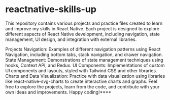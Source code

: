 # reactnative-skills-up

This repository contains various projects and practice files created to learn and improve my skills in React Native. Each project is designed to explore different aspects of React Native development, including navigation, state management, UI design, and integration with external libraries.

Projects
Navigation: Examples of different navigation patterns using React Navigation, including bottom tabs, stack navigation, and drawer navigation.
State Management: Demonstrations of state management techniques using hooks, Context API, and Redux.
UI Components: Implementations of custom UI components and layouts, styled with Tailwind CSS and other libraries.
Charts and Data Visualization: Practice with data visualization using libraries like react-native-svg-charts to create interactive charts and graphs.
Feel free to explore the projects, learn from the code, and contribute with your own ideas and improvements. Happy coding!****
